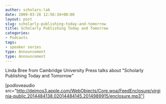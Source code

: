 ```yaml
---
author: scholars-lab
date: 2009-03-26 12:56:34+00:00
layout: post
slug: scholarly-publishing-today-and-tomorrow
title: Scholarly Publishing Today and Tomorrow
categories:
- Podcasts
tags:
- speaker series
type: Announcement
type: Announcement
---
```


Linda Bree from Cambridge University Press talks about "Scholarly Publishing Today and Tomorrow"

[podloveaudio src="http://deimos3.apple.com/WebObjects/Core.woa/FeedEnclosure/virginia-public.2014484138.02014484145.2014989915/enclosure.mp3"]
